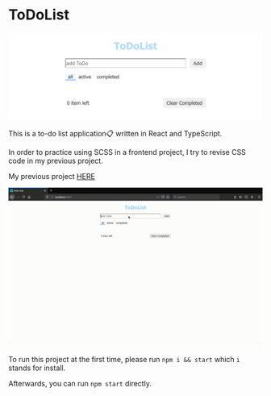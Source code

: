 # ToDoList

![image](https://github.com/YingChenCheng/ToDoList2/blob/master/doc/ToDoListBanner.png)

This is a to-do list application:clipboard: written in React and TypeScript.

In order to practice using SCSS in a frontend project, I try to revise CSS code in my previous project.

My previous project [HERE](https://github.com/YingChenCheng/ToDoList1)

![image](https://github.com/YingChenCheng/ToDoList2/blob/master/doc/ToDoList_ScreenRecording.gif)

To run this project at the first time, please run `npm i && start` which `i` stands for install.

Afterwards, you can run `npm start` directly.
